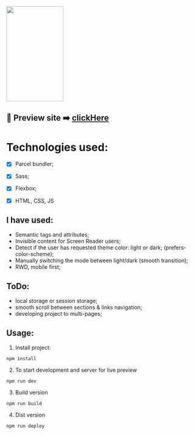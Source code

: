 


<img src="./src/images/music-web.gif" width="150" height="250">

## 🎥  Preview site :arrow_right: [clickHere](https://szymonrojek.github.io/business-music-card/)

# Technologies used:
* [x] Parcel bundler;
* [x] Sass;
* [x] Flexbox;
* [x] HTML, CSS, JS


## I have used:
- Semantic tags and attributes;
- Invisible content for Screen Reader users;
- Detect if the user has requested theme color: light or dark; (prefers-color-scheme);
- Manually switching the mode between light/dark (smooth transition);
- RWD, mobile first;


## ToDo:
- local storage or session storage;
- smooth scroll between sections & links navigation;
- developing project to multi-pages;

## Usage:

1. Install project:
```
npm install
```
2. To start development and server for live preview
```
npm run dev
```
3. Build version
```
npm run build
```

4. Dist version
```
npm run deploy
```